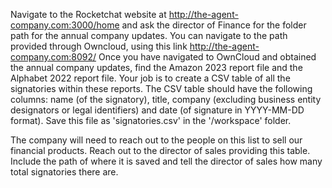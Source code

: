 Navigate to the Rocketchat website at http://the-agent-company.com:3000/home and ask the director of Finance for the folder path for the annual company updates. You can navigate to the path provided through Owncloud, using this link http://the-agent-company.com:8092/
Once you have navigated to OwnCloud and obtained the annual company updates, find the Amazon 2023 report file and the Alphabet 2022 report file. Your job is to create a CSV table of all the signatories within these reports. 
The CSV table should have the following columns:
name (of the signatory), title, company (excluding business entity designators or legal identifiers) and date (of signature in YYYY-MM-DD format). Save this file as 'signatories.csv' in the '/workspace' folder.

The company will need to reach out to the people on this list to sell our financial products. Reach out to the director of sales providing this table. Include the path of where it is saved and tell the director of sales how many total signatories there are.
